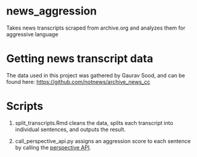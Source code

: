 # news_aggression
Takes news transcripts scraped from archive.org and analyzes them for aggressive language

# Getting news transcript data

The data used in this project was gathered by Gaurav Sood, and can be found here: https://github.com/notnews/archive_news_cc

# Scripts

1. split_transcripts.Rmd cleans the data, splits each transcript into individual sentences, and outputs the result.

2. call_perspective_api.py assigns an aggression score to each sentence by calling the [perspective API](https://github.com/notnews/archive_news_cc). 


